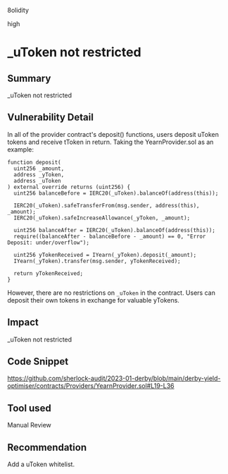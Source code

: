 8olidity

high

# _uToken not restricted

## Summary
_uToken not restricted
## Vulnerability Detail
In all of the provider contract's deposit() functions, users deposit uToken tokens and receive tToken in return.
Taking the YearnProvider.sol as an example:
```solidity
function deposit(
  uint256 _amount,
  address _yToken,
  address _uToken
) external override returns (uint256) {
  uint256 balanceBefore = IERC20(_uToken).balanceOf(address(this));

  IERC20(_uToken).safeTransferFrom(msg.sender, address(this), _amount);
  IERC20(_uToken).safeIncreaseAllowance(_yToken, _amount);

  uint256 balanceAfter = IERC20(_uToken).balanceOf(address(this));
  require((balanceAfter - balanceBefore - _amount) == 0, "Error Deposit: under/overflow");

  uint256 yTokenReceived = IYearn(_yToken).deposit(_amount);
  IYearn(_yToken).transfer(msg.sender, yTokenReceived);

  return yTokenReceived;
}
```

However, there are no restrictions on `_uToken` in the contract. Users can deposit their own tokens in exchange for valuable yTokens.
## Impact
_uToken not restricted
## Code Snippet
https://github.com/sherlock-audit/2023-01-derby/blob/main/derby-yield-optimiser/contracts/Providers/YearnProvider.sol#L19-L36
## Tool used

Manual Review

## Recommendation
Add a uToken whitelist.
